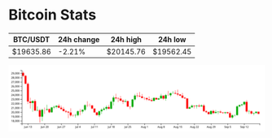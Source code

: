# Bitcoin Stats

BTC/USDT|24h change|24h high|24h low|
|---|---|---|---|
|$19635.86|-2.21%|$20145.76|$19562.45|

<img src="./chart.svg">
